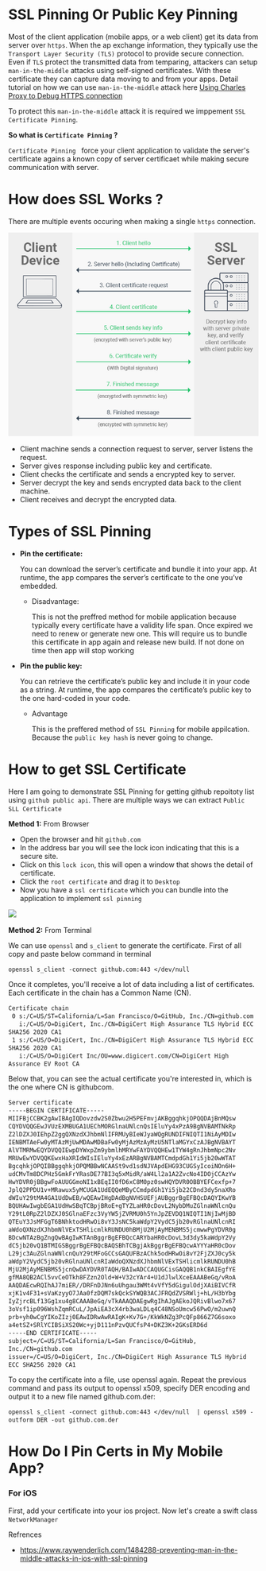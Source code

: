 # SSL Pinning Or Public Key Pinning

Most of the client application (mobile apps, or a web client) get its data from server  over `https`.  When the ap exchange information, they typically use the `Transport Layer Security (TLS)` protocol to provide secure connection. Even if `TLS` protect the transmitted data from temparing, attackers can setup  `man-in-the-middle` attacks using self-signed certificates. With these certificate they can capture data moving to and from your apps. Detail tutorial on how we can use `man-in-the-middle` attack  here [Using Charles Proxy to Debug HTTPS connection](https://github.com/tigerraj32/Cheetsheet-Collection/blob/master/CharlesProxy.md)

To protect this `man-in-the-middle` attack it is required we imppement `SSL Certificate Pinning`.

**So what is `Certificate Pinning` ?**

`Certificate Pinning ` force your client application to validate the server's certificate agains a known copy of server certificaet while making secure communication with server. 


# How does SSL Works ?

There are multiple events occuring when making a single `https` connection.

![](../resources/tls_connection.jpg)

- Client machine sends a connection request to server, server listens the request.
- Server gives response including public key and certificate.
- Client checks the certificate and sends a encrypted key to server.
- Server decrypt the key and sends encrypted data back to the client machine.
- Client receives and decrypt the encrypted data.


# Types  of SSL Pinning

- **Pin the certificate:**

   You can download the server’s certificate and bundle it into your app. At runtime, the app compares the server’s certificate to the one you’ve embedded. 
   
  - Disadvantage:
  
    This is not the preffred method for mobile application because typically every certificate have a validity life span. Once expired we need to renew or generate new one. This will require us to bundle this certificate in app again and release new build. If not done on time then app will stop working

- **Pin the public key:**
  
   You can retrieve the certificate’s public key and include it in your code as a string. At runtime, the app compares the certificate’s public key to the one hard-coded in your code.

  - Advantage

    This is the preffered method of `SSL Pinning` for mobile appilcation. Because the `public key hash` is never going to change.



# How to get SSL Certificate

Here I am going to demonstrate SSL Pinning for getting github repoitoty list using `github public api`.  There are multiple ways we can extract `Public SLL Certificate`

**Method 1:** From Browser

- Open the browser and hit `github.com`
- In the address bar you will see the lock icon indicating that this is a secure site.
- Click on this `lock icon`, this will open a window that shows the detail of certificate. 
- Click the `root certificate` and drag it to `Desktop`
- Now you have a `ssl certificate` which you can bundle into the application to implement `ssl pinning`

![](../resources/extract_ssl_crt.gif)

**Method 2:** From Terminal

We can use `openssl` and `s_client` to generate the certificate.   First of all copy and paste below command in terminal

```
openssl s_client -connect github.com:443 </dev/null  
```

Once it completes, you'll receive a lot of data including a list of certificates. Each certificate in the chain has a Common Name (CN).

```
Certificate chain
 0 s:/C=US/ST=California/L=San Francisco/O=GitHub, Inc./CN=github.com
   i:/C=US/O=DigiCert, Inc./CN=DigiCert High Assurance TLS Hybrid ECC SHA256 2020 CA1
 1 s:/C=US/O=DigiCert, Inc./CN=DigiCert High Assurance TLS Hybrid ECC SHA256 2020 CA1
   i:/C=US/O=DigiCert Inc/OU=www.digicert.com/CN=DigiCert High Assurance EV Root CA
```
Below that, you can see the actual certificate you're interested in, which is the one where CN is githubcom.

```
Server certificate
-----BEGIN CERTIFICATE-----
MIIFBjCCBK2gAwIBAgIQDovzdw2S0Zbwu2H5PEFmvjAKBggqhkjOPQQDAjBnMQsw
CQYDVQQGEwJVUzEXMBUGA1UEChMORGlnaUNlcnQsIEluYy4xPzA9BgNVBAMTNkRp
Z2lDZXJ0IEhpZ2ggQXNzdXJhbmNlIFRMUyBIeWJyaWQgRUNDIFNIQTI1NiAyMDIw
IENBMTAeFw0yMTAzMjUwMDAwMDBaFw0yMjAzMzAyMzU5NTlaMGYxCzAJBgNVBAYT
AlVTMRMwEQYDVQQIEwpDYWxpZm9ybmlhMRYwFAYDVQQHEw1TYW4gRnJhbmNpc2Nv
MRUwEwYDVQQKEwxHaXRIdWIsIEluYy4xEzARBgNVBAMTCmdpdGh1Yi5jb20wWTAT
BgcqhkjOPQIBBggqhkjOPQMBBwNCAASt9vd1sdNJVApdEHG93CUGSyIcoiNOn6H+
udCMvTm8DCPHz5GmkFrYRasDE77BI3q5xMidR/aW4Ll2a1A2ZvcNo4IDOjCCAzYw
HwYDVR0jBBgwFoAUUGGmoNI1xBEqII0fD6xC8M0pz0swHQYDVR0OBBYEFCexfp+7
JplQ2PPDU1v+MRawux5yMCUGA1UdEQQeMByCCmdpdGh1Yi5jb22CDnd3dy5naXRo
dWIuY29tMA4GA1UdDwEB/wQEAwIHgDAdBgNVHSUEFjAUBggrBgEFBQcDAQYIKwYB
BQUHAwIwgbEGA1UdHwSBqTCBpjBRoE+gTYZLaHR0cDovL2NybDMuZGlnaWNlcnQu
Y29tL0RpZ2lDZXJ0SGlnaEFzc3VyYW5jZVRMU0h5YnJpZEVDQ1NIQTI1NjIwMjBD
QTEuY3JsMFGgT6BNhktodHRwOi8vY3JsNC5kaWdpY2VydC5jb20vRGlnaUNlcnRI
aWdoQXNzdXJhbmNlVExTSHlicmlkRUNDU0hBMjU2MjAyMENBMS5jcmwwPgYDVR0g
BDcwNTAzBgZngQwBAgIwKTAnBggrBgEFBQcCARYbaHR0cDovL3d3dy5kaWdpY2Vy
dC5jb20vQ1BTMIGSBggrBgEFBQcBAQSBhTCBgjAkBggrBgEFBQcwAYYYaHR0cDov
L29jc3AuZGlnaWNlcnQuY29tMFoGCCsGAQUFBzAChk5odHRwOi8vY2FjZXJ0cy5k
aWdpY2VydC5jb20vRGlnaUNlcnRIaWdoQXNzdXJhbmNlVExTSHlicmlkRUNDU0hB
MjU2MjAyMENBMS5jcnQwDAYDVR0TAQH/BAIwADCCAQUGCisGAQQB1nkCBAIEgfYE
gfMA8QB2ACl5vvCeOTkh8FZzn2Old+W+V32cYAr4+U1dJlwlXceEAAABeGq/vRoA
AAQDAEcwRQIhAJ7miER//DRFnDJNn6uUhgau3WMt4vVfY5dGigulOdjXAiBIVCfR
xjK1v4F31+sVaKzyyO7JAa0fzDQM7skQckSYWQB3ACJFRQdZVSRWlj+hL/H3bYbg
IyZjrcBLf13Gg1xu4g8CAAABeGq/vTkAAAQDAEgwRgIhAJgAEkoJQRivBlwo7x67
3oVsf1ip096WshZqmRCuL/JpAiEA3cX4rb3waLDLq4C48NSoUmcw56PwO/m2uwnQ
prb+yh0wCgYIKoZIzj0EAwIDRwAwRAIgK+Kv7G+/KkWkNZg3PcQFp866Z7G6soxo
a4etSZ+SRlYCIBSiXS20Wc+yjD111nPzvQUCfsP4+DKZ3K+2GKsERD6d
-----END CERTIFICATE-----
subject=/C=US/ST=California/L=San Francisco/O=GitHub, Inc./CN=github.com
issuer=/C=US/O=DigiCert, Inc./CN=DigiCert High Assurance TLS Hybrid ECC SHA256 2020 CA1
```

To copy the certificate into a file, use openssl again. Repeat the previous command and pass its output to openssl x509, specify DER encoding and output it to a new file named github.com.der:

```
openssl s_client -connect github.com:443 </dev/null  | openssl x509 -outform DER -out github.com.der
```


# How Do I Pin Certs in My Mobile App?

### For iOS

First, add your certificate into your ios project.  Now let's create a swift class `NetworkManager`

Refrences
- https://www.raywenderlich.com/1484288-preventing-man-in-the-middle-attacks-in-ios-with-ssl-pinning